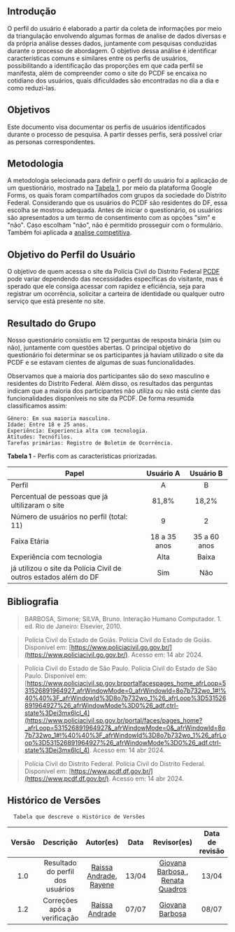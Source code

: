 ## Introdução
O perfil do usuário é elaborado a partir da coleta de informações por meio da triangulação envolvendo algumas formas de analise de dados diversas e da própria análise desses dados, juntamente com pesquisas conduzidas durante o processo de abordagem. O objetivo dessa análise é identificar características comuns e similares entre os perfis de usuários, possibilitando a identificação das proporções em que cada perfil se manifesta, além de compreender como o site do PCDF se encaixa no cotidiano dos usuários, quais dificuldades são encontradas no dia a dia e como reduzi-las.

## Objetivos
Este documento visa documentar os perfis de usuários identificados durante o processo de pesquisa. A partir desses perfis, será possível criar as personas correspondentes.

## Metodologia
A metodologia selecionada para definir o perfil do usuário foi a aplicação de um questionário, mostrado na [Tabela 1](#questionario), por meio da plataforma Google Forms, os quais foram compartilhados com grupos da sociedade do Distrito Federal. Considerando que os usuários do PCDF são residentes do DF, essa escolha se mostrou adequada. Antes de iniciar o questionário, os usuários são apresentados a um termo de consentimento com as opções "sim" e "não". Caso escolham "não", não é permitido prosseguir com o formulário.
Também foi aplicada a [analise competitiva](#análise-competitiva).

## Objetivo do Perfil do Usuário 
O objetivo de quem acessa o site da Polícia Civil do Distrito Federal [PCDF](https://www.pcdf.df.gov.br) pode variar dependendo das necessidades específicas do visitante, mas é sperado que ele consiga acessar com rapidez e eficiência, seja para registrar um ocorrência, solicitar a carteira de identidade ou qualquer outro serviço que está presente no site.

## Resultado do Grupo 

Nosso questionário consistiu em 12 perguntas de resposta binária (sim ou não), juntamente com questões abertas. O principal objetivo do questionário foi determinar se os participantes já haviam utilizado o site da PCDF e se estavam cientes de algumas de suas funcionalidades.

Observamos que a maioria dos participantes são do sexo masculino e residentes do Distrito Federal. Além disso, os resultados das perguntas indicam que a maioria dos participantes não utiliza ou não está ciente das funcionalidades disponíveis no site da PCDF. 
De forma resumida classificamos assim:
    
    Gênero: Em sua maioria masculino.
    Idade: Entre 18 e 25 anos.
    Experiência: Experiencia alta com tecnologia.
    Atitudes: Tecnófilos.
    Tarefas primárias: Registro de Boletim de Ocorrência.



**Tabela 1** - Perfis com as características priorizadas.

| Papel                                    |                  Usuário   A               |       Usuário B        |
| ---------------------------------------- | :---------------------------------------: | :-----------: |
| Perfil                                   |                     A                     |       B       |
| Percentual de pessoas que já ultilizaram o site    |                 81,8%                   |    18,2%    |
| Número de usuários no perfil (total: 11) |                    9                     |       2       |
|Faixa Etária                              |                18 a 35 anos              |       35 a 60 anos       |
|Experiência com tecnologia                |                   Alta                     |     Baixa     |
| já utilizou o site da Polícia Civil de outros estados além do DF |                   Sim                    |       Não     |




## Bibliografia 
> BARBOSA, Simone; SILVA, Bruno. Interação Humano Computador. 1. ed. Rio de Janeiro: Elsevier, 2010.

> Polícia Civil do Estado de Goiás. Polícia Civil do Estado de Goiás. Disponível em: [https://www.policiacivil.go.gov.br/](https://www.policiacivil.go.gov.br/). Acesso em: 14 abr 2024. 

> Polícia Civil do Estado de São Paulo. Polícia Civil do Estado de São Paulo. Disponível em: [https://www.policiacivil.sp.gov.brportalfacespages_home_afrLoop=531526891964927_afrWindowMode=0_afrWindowId=8o7b732wo_1#!%40%40%3F_afrWindowId%3D8o7b732wo_1%26_afrLoop%3D531526891964927%26_afrWindowMode%3D0%26_adf.ctrl-state%3Dei3mx6lcl_4](https://www.policiacivil.sp.gov.br/portal/faces/pages_home?_afrLoop=531526891964927&_afrWindowMode=0&_afrWindowId=8o7b732wo_1#!%40%40%3F_afrWindowId%3D8o7b732wo_1%26_afrLoop%3D531526891964927%26_afrWindowMode%3D0%26_adf.ctrl-state%3Dei3mx6lcl_4). Acesso em: 14 abr 2024.

> Polícia Civil do Distrito Federal. Polícia Civil do Distrito Federal. Disponível em: [https://www.pcdf.df.gov.br/](https://www.pcdf.df.gov.br/). Acesso em: 14 abr 2024.

## **Histórico de Versões**
      Tabela que descreve o Histórico de Versões
| Versão |          Descrição              |     Autor(es)      |      Data      |   Revisor(es)     |    Data de revisão    |  
|:------:|:-------------------------------:|:--------------:|:--------------:|:-------------:|:---------------------:|
|1.0| Resultado do perfil dos usuários| [Raissa Andrade](https://github.com/RaissaAndradeS), [Rayene](https://github.com/rayenealmeida)| 13/04 |[Giovana Barbosa ](https://github.com/gio221), [Renata Quadros](https://github.com/Renatinha28)  | 13/04|
|1.2| Correções após a verificação| [Raissa Andrade](https://github.com/RaissaAndradeS)|07/07|[Giovana Barbosa ](https://github.com/gio221)  | 08/07|
